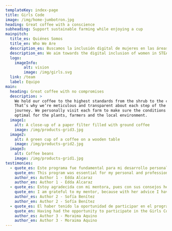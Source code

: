 ```yaml
---
templateKey: index-page
title: Girls Code
image: /img/home-jumbotron.jpg
heading: Great coffee with a conscience
subheading: Support sustainable farming while enjoying a cup
mainpitch:
  title_es: Quiénes Somos
  title_en: Who We Are
  description_es: Buscamos la inclusión digital de mujeres en las áreas de STEAM en todo Paraguay con espacios de aprendizaje en base a nuestros valores.
  description_en: We aim towards the digital inclusion of women in STEAM areas throughout Paraguay with learning spaces based on our values.
  logo:
    imageInfo:
        alt: vision
        image: /img/girls.svg
  link: /team
  label: Equipo
main:
  heading: Great coffee with no compromises
  description: >
    We hold our coffee to the highest standards from the shrub to the cup.
    That’s why we’re meticulous and transparent about each step of the coffee’s
    journey. We personally visit each farm to make sure the conditions are
    optimal for the plants, farmers and the local environment.
  image1:
    alt: A close-up of a paper filter filled with ground coffee
    image: /img/products-grid3.jpg
  image2:
    alt: A green cup of a coffee on a wooden table
    image: /img/products-grid2.jpg
  image3:
    alt: Coffee beans
    image: /img/products-grid1.jpg
testimonies:
  - quote_es: Este programa fue fundamental para mi desarrollo personal y profesional, me ayudó a crecer, además de permitirme tener una mentora increible.
    quote_en: This program was essential for my personal and professional development, it helped me grow, as well as allowing me to have an incredible mentor.
    author_es: Author 1 - Edda Alcaraz
    author_en: Author 1 - Edda Alcaraz
  - quote_es: Estoy agradecida con mi mentora, pues con sus consejos he podido afrontar ciertas situaciones difíciles y salir victoriosa. Gracias a la mentoría pude superarme a mí misma, me ha servido tanto en el ámbito laboral-académico como en lo personal.
    quote_en: I am grateful to my mentor, because with her advice I have been able to face certain difficult situations and come out victoriously. Thanks to the mentoring I was able to improve myself, it was useful both in the work-academic field and personally.
    author_es: Author 2 - Sofía Benítez
    author_en: Author 2 - Sofía Benítez
  - quote_es: El haber tenido la oportunidad de participar en el programa de Mentorías de Girls Code, me ha ayudado a expandir mi punto de vista tanto personal como profesional. Desde entonces estoy cada vez más entusiasmada en este mundo de la Tecnología.
    quote_en: Having had the opportunity to participate in the Girls Code Mentoring Program has helped me expand my point of view both personally and professionally. Since then I am even more excited about this world of Technology.
    author_es: Author 3 - Moraima Aquino
    author_en: Author 3 - Moraima Aquino
---
```

